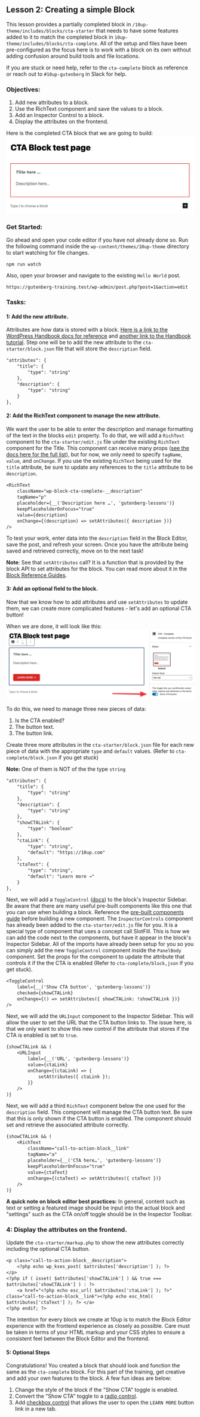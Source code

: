 ## Lesson 2: Creating a simple Block

This lesson provides a partially completed block in `/10up-theme/includes/blocks/cta-starter` that needs to have some features added to it to match the completed block in `10up-theme/includes/blocks/cta-complete`. All of the setup and files have been pre-configured as the focus here is to work with a block on its own without adding confusion around build tools and file locations.

If you are stuck or need help, refer to the `cta-complete` block as reference or reach out to `#10up-gutenberg` in Slack for help.


### Objectives:

1. Add new attributes to a block.
2. Use the RichText component and save the values to a block.
3. Add an Inspector Control to a block.
4. Display the attributes on the frontend.

Here is the completed CTA block that we are going to build:
![alt text](images/cta-complete.png "The completed CTA block")

### Get Started:
Go ahead and open your code editor if you have not already done so. Run the following command inside the `wp-content/themes/10up-theme` directory to start watching for file changes.
```
npm run watch
```

Also, open your browser and navigate to the existing `Hello World` post.
```
https://gutenberg-training.test/wp-admin/post.php?post=1&action=edit
```

### Tasks:

#### 1: Add the new attribute.
Attributes are how data is stored with a block. [Here is a link to the WordPress Handbook docs for reference](https://developer.wordpress.org/block-editor/reference-guides/block-api/block-attributes/) and [another link to the Handbook tutorial](https://developer.wordpress.org/block-editor/handbook/tutorials/create-block/attributes/). Step one will be to add the new attribute to the `cta-starter/block.json` file that will store the `description` field.
```
"attributes": {
	"title": {
		"type": "string"
	},
	"description": {
		"type": "string"
	}
},
```

####  2: Add the RichText component to manage the new attribute.
We want the user to be able to enter the description and manage formatting of the text in the blocks `edit` property. To do that, we will add a `RichText` component to the `cta-starter/edit.js` file under the existing `RichText` component for the Title. This component can receive many props ([see the docs here for the full list](https://github.com/WordPress/gutenberg/tree/trunk/packages/block-editor/src/components/rich-text)), but for now, we only need to specify `tagName`, `value`, and `onChange`. If you use the existing `RichText` being used for the `title` attribute, be sure to update any references to the `title` attribute to be `description`. 
```
<RichText
	className="wp-block-cta-complete-__description"
	tagName="p"
	placeholder={__('Description here …', 'gutenberg-lessons')}
	keepPlaceholderOnFocus="true"
	value={description}
	onChange={(description) => setAttributes({ description })}
/>
```
To test your work, enter data into the `description` field in the Block Editor, save the post, and refresh your screen. Once you have the attribute being saved and retrieved correctly, move on to the next task!

**Note**: See that `setAttributes` call? It is a function that is provided by the block API to set attributes for the block. You can read more about it in the [Block Reference Guides](https://developer.wordpress.org/block-editor/reference-guides/block-api/block-attributes/).

#### 3: Add an optional field to the block.
Now that we know how to add attributes and use `setAttributes` to update them, we can create more complicated features - let's add an optional CTA button!

When we are done, it will look like this:
![alt text](images/cta-complete-with-control.png "CTA block with Inspector control")


To do this, we need to manage three new pieces of data:
1. Is the CTA enabled?
2. The button text.
3. The button link.

Create three more attributes in the `cta-starter/block.json` file for each new piece of data with the appropriate `type` and `default` values. (Refer to `cta-complete/block.json` if you get stuck)

**Note:** One of them is NOT of the the type `string`
```
"attributes": {
	"title": {
		"type": "string"
	},
	"description": {
		"type": "string"
	},
	"showCTALink": {
		"type": "boolean"
	},
	"ctaLink": {
		"type": "string",
		"default": "https://10up.com"
	},
	"ctaText": {
		"type": "string",
		"default": "Learn more →"
	}
},
```

Next, we will add a `ToggleControl` ([docs](https://developer.wordpress.org/block-editor/reference-guides/components/toggle-control/)) to the block's Inspector Sidebar. Be aware that there are many useful pre-built components like this one that you can use when building a block. Reference the [pre-built components guide](https://developer.wordpress.org/block-editor/reference-guides/components/) before building a new component. The `InspectorControls` component has already been added to the `cta-starter/edit.js` file for you. It is a special type of component that uses a concept call SlotFill. This is how we can add the code next to the components, but have it appear in the block's Inspector Sidebar. All of the imports have already been setup for you so you can simply add the new `ToggleControl` component inside the `PanelBody` component. Set the props for the component to update the attribute that controls it if the the CTA is enabled (Refer to `cta-complete/block,json` if you get stuck).
```
<ToggleControl
	label={__('Show CTA button', 'gutenberg-lessons')}
	checked={showCTALink}
	onChange={() => setAttributes({ showCTALink: !showCTALink })}
/>
```

Next, we will add the `URLInput` component to the Inspector Sidebar. This will allow the user to set the URL that the CTA button links to. The issue here, is that we only want to show this new control if the attribute that stores if the CTA is enabled is set to `true`. 
```
{showCTALink && (
	<URLInput
		label={__('URL', 'gutenberg-lessons')}
		value={ctaLink}
		onChange={(ctaLink) => {
			setAttributes({ ctaLink });
		}}
	/>
)}
```

Next, we will add a third `RichText` component below the one used for the `description` field. This component will manage the CTA button text. Be sure that this is only shown if the CTA button is enabled. The component should set and retrieve the associated attribute correctly.
```
{showCTALink && (
	<RichText
		className="call-to-action-block__link"
		tagName="a"
		placeholder={__('CTA here…', 'gutenberg-lessons')}
		keepPlaceholderOnFocus="true"
		value={ctaText}
		onChange={(ctaText) => setAttributes({ ctaText })}
	/>
)}
```

__A quick note on block editor best practices:__ In general, content such as text or setting a featured image should be input into the actual block and "settings" such as the CTA on/off toggle should be in the Inspector Toolbar.

### 4: Display the attributes on the frontend.

Update the `cta-starter/markup.php` to show the new attributes correctly including the optional CTA button.
```
<p class="call-to-action-block__description">
	<?php echo wp_kses_post( $attributes['description'] ); ?>
</p>
<?php if ( isset( $attributes['showCTALink'] ) && true === $attributes['showCTALink'] ) : ?>
	<a href="<?php echo esc_url( $attributes['ctaLink'] ); ?>" class="call-to-action-block__link"><?php echo esc_html( $attributes['ctaText'] ); ?> </a>
<?php endif; ?>
```
The intention for every block we create at 10up is to match the Block Editor experience with the frontend experience as closely as possible. Care must be taken in terms of your HTML markup and your CSS styles to ensure a consistent feel between the Block Editor and the frontend.


#### 5: Optional Steps

Congratulations! You created a block that should look and function the same as the `cta-complete` block. For this part of the training, get creative and add your own features to the block. A few fun ideas are below:

1. Change the style of the block if the "Show CTA" toggle is enabled.
2. Convert the "Show CTA" toggle to a [radio control](https://developer.wordpress.org/block-editor/reference-guides/components/radio-control/).
3. Add [checkbox control](https://developer.wordpress.org/block-editor/reference-guides/components/checkbox-control/) that allows the user to open the `LEARN MORE` button link in a new tab.

